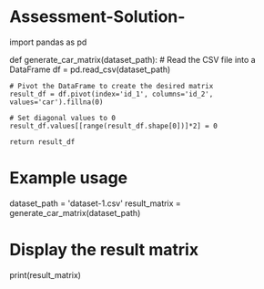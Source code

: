 # Assessment-Solution-
import pandas as pd

def generate_car_matrix(dataset_path):
    # Read the CSV file into a DataFrame
    df = pd.read_csv(dataset_path)

    # Pivot the DataFrame to create the desired matrix
    result_df = df.pivot(index='id_1', columns='id_2', values='car').fillna(0)

    # Set diagonal values to 0
    result_df.values[[range(result_df.shape[0])]*2] = 0

    return result_df

# Example usage
dataset_path = 'dataset-1.csv'
result_matrix = generate_car_matrix(dataset_path)

# Display the result matrix
print(result_matrix)
